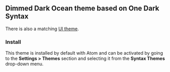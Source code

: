 ## Dimmed Dark Ocean theme based on One Dark Syntax
There is also a matching [UI theme](https://atom.io/themes/one-dark-ui).

### Install
This theme is installed by default with Atom and can be activated by going to the __Settings > Themes__ section and selecting it from the __Syntax Themes__ drop-down menu.
